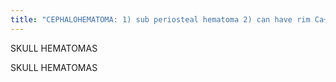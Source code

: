 ```yaml
---
title: "CEPHALOHEMATOMA: 1) sub periosteal hematoma 2) can have rim Ca+ 3) confined by sutures 4) most resolve spontaneously SUBGALEAL HEMORRHAGE: 1) crosses sutures 2) progressive 3) more firm 4) complications CAPUT SUCCEDANEEUM: 1) vaginal delivery 2) crosses sutures 3) subQ hematoma 4) pitting edema that shifts with gravity"
---
```

SKULL HEMATOMAS

SKULL 
HEMATOMAS

